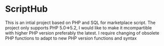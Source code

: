 # ScriptHub
This is an intial project based on PHP and SQL for marketplace script. The project only supports PHP 5.0=>5.2,
I would like to make it mcompartible with higher PHP version preferably the latest.
I require changing of obsolete PHP functions to adapt to new PHP version functions and syntax
